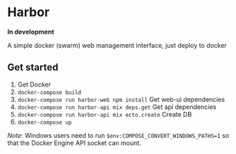 # Harbor

**In development**

A simple docker (swarm) web management interface, just deploy to docker

## Get started

1. Get Docker
2. `docker-compose build`
3. `docker-compose run harbor-web npm install` Get web-ui dependencies
4. `docker-compose run harbor-api mix deps.get` Get api dependencies
5. `docker-compose run harbor-api mix ecto.create` Create DB
6. `docker-compose up`

*Note*: Windows users need to run `$env:COMPOSE_CONVERT_WINDOWS_PATHS=1` so that the Docker Engine API socket can mount.
